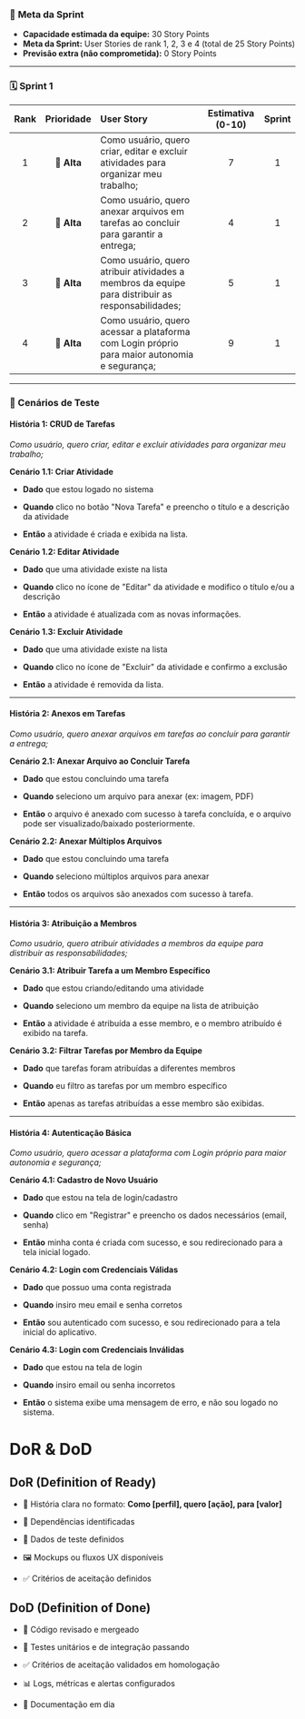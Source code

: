 ### 🥅 **Meta da Sprint**

- **Capacidade estimada da equipe:** 30 Story Points  
- **Meta da Sprint:** User Stories de rank 1, 2, 3 e 4 (total de 25 Story Points)  
- **Previsão extra (não comprometida):** 0 Story Points  

---

### 🗓️ **Sprint 1**

| Rank | Prioridade | User Story | Estimativa (0-10) | Sprint |
|:---:|:---:|:---|:---:|:---:|
| 1 | 🔴 **Alta** | Como usuário, quero criar, editar e excluir atividades para organizar meu trabalho; | 7 | 1 |
| 2 | 🔴 **Alta** | Como usuário, quero anexar arquivos em tarefas ao concluir para garantir a entrega; | 4 | 1 |
| 3 | 🔴 **Alta** | Como usuário, quero atribuir atividades a membros da equipe para distribuir as responsabilidades; | 5 | 1 |
| 4 | 🔴 **Alta** | Como usuário, quero acessar a plataforma com Login próprio para maior autonomia e segurança; | 9 | 1 |
---

  

### **🧪 Cenários de Teste**

  

#### **História 1: CRUD de Tarefas**

*Como usuário, quero criar, editar e excluir atividades para organizar meu trabalho;*

  

**Cenário 1.1: Criar Atividade**

*  **Dado** que estou logado no sistema

*  **Quando** clico no botão "Nova Tarefa" e preencho o título e a descrição da atividade

*  **Então** a atividade é criada e exibida na lista.

  

**Cenário 1.2: Editar Atividade**

*  **Dado** que uma atividade existe na lista

*  **Quando** clico no ícone de "Editar" da atividade e modifico o título e/ou a descrição

*  **Então** a atividade é atualizada com as novas informações.

  

**Cenário 1.3: Excluir Atividade**

*  **Dado** que uma atividade existe na lista

*  **Quando** clico no ícone de "Excluir" da atividade e confirmo a exclusão

*  **Então** a atividade é removida da lista.

  

---

  

#### **História 2: Anexos em Tarefas**

*Como usuário, quero anexar arquivos em tarefas ao concluir para garantir a entrega;*

  

**Cenário 2.1: Anexar Arquivo ao Concluir Tarefa**

*  **Dado** que estou concluindo uma tarefa

*  **Quando** seleciono um arquivo para anexar (ex: imagem, PDF)

*  **Então** o arquivo é anexado com sucesso à tarefa concluída, e o arquivo pode ser visualizado/baixado posteriormente.

  

**Cenário 2.2: Anexar Múltiplos Arquivos**

*  **Dado** que estou concluindo uma tarefa

*  **Quando** seleciono múltiplos arquivos para anexar

*  **Então** todos os arquivos são anexados com sucesso à tarefa.

  

---

  

#### **História 3: Atribuição a Membros**

*Como usuário, quero atribuir atividades a membros da equipe para distribuir as responsabilidades;*

  

**Cenário 3.1: Atribuir Tarefa a um Membro Específico**

*  **Dado** que estou criando/editando uma atividade

*  **Quando** seleciono um membro da equipe na lista de atribuição

*  **Então** a atividade é atribuída a esse membro, e o membro atribuído é exibido na tarefa.

  

**Cenário 3.2: Filtrar Tarefas por Membro da Equipe**

*  **Dado** que tarefas foram atribuídas a diferentes membros

*  **Quando** eu filtro as tarefas por um membro específico

*  **Então** apenas as tarefas atribuídas a esse membro são exibidas.

  

---

  

#### **História 4: Autenticação Básica**

*Como usuário, quero acessar a plataforma com Login próprio para maior autonomia e segurança;*

  

**Cenário 4.1: Cadastro de Novo Usuário**

*  **Dado** que estou na tela de login/cadastro

*  **Quando** clico em "Registrar" e preencho os dados necessários (email, senha)

*  **Então** minha conta é criada com sucesso, e sou redirecionado para a tela inicial logado.

  

**Cenário 4.2: Login com Credenciais Válidas**

*  **Dado** que possuo uma conta registrada

*  **Quando** insiro meu email e senha corretos

*  **Então** sou autenticado com sucesso, e sou redirecionado para a tela inicial do aplicativo.

  

**Cenário 4.3: Login com Credenciais Inválidas**

*  **Dado** que estou na tela de login

*  **Quando** insiro email ou senha incorretos

*  **Então** o sistema exibe uma mensagem de erro, e não sou logado no sistema.

  

# **DoR & DoD**

  

## **DoR (Definition of Ready)**

- 📝 História clara no formato: **Como [perfil], quero [ação], para [valor]**

- 🔗 Dependências identificadas

- 🧪 Dados de teste definidos

- 🖼️ Mockups ou fluxos UX disponíveis

- ✅ Critérios de aceitação definidos

  

## **DoD (Definition of Done)**

- 🤝 Código revisado e mergeado

- 🧪 Testes unitários e de integração passando

- ✅ Critérios de aceitação validados em homologação

- 📊 Logs, métricas e alertas configurados

- 📜 Documentação em dia
